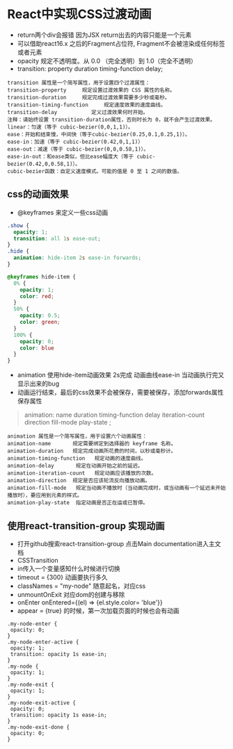 # React中实现CSS过渡动画
 - return两个div会报错 因为JSX return出去的内容只能是一个元素
 - 可以借助react16.x 之后的Fragment占位符, Fragment不会被渲染成任何标签或者元素
 - opacity 规定不透明度。从 0.0 （完全透明）到 1.0（完全不透明）
 - transition: property duration timing-function delay; 
```
transition 属性是一个简写属性，用于设置四个过渡属性：
transition-property     规定设置过渡效果的 CSS 属性的名称。
transition-duration     规定完成过渡效果需要多少秒或毫秒。
transition-timing-function     规定速度效果的速度曲线。
transition-delay           定义过渡效果何时开始。
注释：请始终设置 transition-duration属性，否则时长为 0，就不会产生过渡效果。
linear：匀速（等于 cubic-bezier(0,0,1,1)）。
ease：开始和结束慢，中间快（等于cubic-bezier(0.25,0.1,0.25,1)）。
ease-in：加速（等于 cubic-bezier(0.42,0,1,1)）
ease-out：减速（等于 cubic-bezier(0,0,0.58,1)）。
ease-in-out：和ease类似，但比ease幅度大（等于 cubic-bezier(0.42,0,0.58,1)）。
cubic-bezier函数：自定义速度模式。可能的值是 0 至 1 之间的数值。
```
## css的动画效果
- @keyframes 来定义一些css动画
```CSS
.show {
  opacity: 1;
  transition: all 1s ease-out;
}
.hide {
  animation: hide-item 2s ease-in forwards;
}

@keyframes hide-item {
  0% {
    opacity: 1;
    color: red;
  }
  50% {
    opacity: 0.5;
    color: green;
  }
  100% {
    opacity: 0;
    color: blue
  }
}
```
- animation 使用hide-item动画效果 2s完成 动画曲线ease-in  当动画执行完又显示出来的bug
- 动画运行结束，最后的css效果不会被保存，需要被保存，添加forwards属性保存属性
 >animation: name duration timing-function delay iteration-count direction fill-mode play-state ; 
 ```
animation 属性是一个简写属性，用于设置六个动画属性：
animation-name       规定需要绑定到选择器的 keyframe 名称。
animation-duration   规定完成动画所花费的时间，以秒或毫秒计。
animation-timing-function   规定动画的速度曲线。
animation-delay       规定在动画开始之前的延迟。
animation-iteration-count   规定动画应该播放的次数。
animation-direction  规定是否应该轮流反向播放动画。
animation-fill-mode   规定当动画不播放时（当动画完成时，或当动画有一个延迟未开始播放时），要应用到元素的样式。
animation-play-state  指定动画是否正在运或已暂停。
 ```

 ## 使用react-transition-group 实现动画
 - 打开github搜索react-transition-group 点击Main documentation进入主文档
 - CSSTransition 
 - in传入一个变量感知什么时候进行切换
 - timeout = {300} 动画要执行多久
 - classNames = "my-node" 随意起名，对应css
 - unmountOnExit 对应dom的创建与移除
 - onEnter onEntered={(el) => {el.style.color= 'blue'}}
 - appear = {true} 的时候，第一次加载页面的时候也会有动画
 ```
.my-node-enter {
  opacity: 0;
}
.my-node-enter-active {
  opacity: 1;
  transition: opacity 1s ease-in;
}
.my-node {
  opacity: 1;
}
.my-node-exit {
  opacity: 1;
}
.my-node-exit-active {
  opacity: 0;
  transition: opacity 1s ease-in;
}
.my-node-exit-done {
  opacity: 0;
}
 ```
